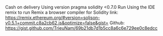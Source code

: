 Cash on delivery
	Using version pragma solidity <0.7.0
Run
Using the IDE remix to run Remix a browser compiler for Solidity link: https://remix.ethereum.org/#version=soljson-v0.5.1+commit.c8a2cb62.js&optimize=false&gist=
Github: https://gist.github.com/TrieuNam/69b21db7d1b5cc8a6c6e729ee0c8edcc